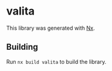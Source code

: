 # valita

This library was generated with [Nx](https://nx.dev).

## Building

Run `nx build valita` to build the library.
